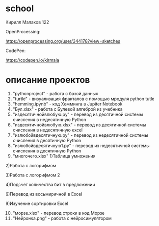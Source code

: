 # school
Кирилл Малахов 122

OpenProcessing:

https://openprocessing.org/user/344178?view=sketches

CodePen:

https://codepen.io/kirmala

# описaние проектов 

1. "pythonproject" - работа с базой данных
2. "turtle" - визуализация фракталов с помощью мродуля python tutle
3. "hemming.ipynb" - код Хемминга в Jupiter Notebook
4. "Бул.xlsx" - работа с Булевой алгеброй из учебника
5. "издесятичнойвлюбую.py" -  перевод из десятичной системы счисления в недесятичную Python 
6. "издесятичнойвлюбую.xlsx" -  перевод из десятичной системы счисления в недесятичную excel
7. "излюбойвдесятичную.py" -  перевод из недесятичной системы счисления в десятичную Python
8. "излюбойвдесятичную1.py" -  перевод из недесятичной системы счисления в десятичную Python
9. "многочего.xlsx" 
  1)Таблица умножения
  
  2)Работа с логорифмом 
  
  3)Работа с логорифмом 2
  
  4)Подсчет количества бит в предложении
  
  6)Перевод из восьмиричной в Excel
  
  9)Изучение сортировки Ехсеl
  
10. "морзе.xlsx" - перевод строки в код Морзе
11. "Нейронка.png" - работа с нейросимулятором
